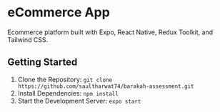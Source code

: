 # eCommerce App

Ecommerce platform built with Expo, React Native, Redux Toolkit, and Tailwind CSS.

## Getting Started

1. Clone the Repository: `git clone https://github.com/saultharwat74/barakah-assessment.git`
2. Install Dependencies: `npm install`
3. Start the Development Server: `expo start`
